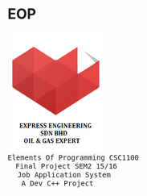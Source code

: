 # EOP
![EXPRESS ENGINEERING (Logo)](https://github.com/zamzameir/EOP/blob/master/banner.png)<br>
<tt>Elements Of Programming CSC1100</tt><br>
&nbsp;&nbsp;&nbsp;&nbsp;<tt>Final Project SEM2 15/16</tt><br>
&nbsp;&nbsp;&nbsp;&nbsp;&nbsp;<tt>Job Application System</tt><br>
&nbsp;&nbsp;&nbsp;&nbsp;&nbsp;&nbsp;&nbsp;<tt>A Dev C++ Project</tt><br>